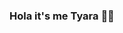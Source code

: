 ### Hola it's me Tyara 🙌🏻

<!--
**909tyaraa/909tyaraa** is a ✨ _special_ ✨ repository because its `README.md` (this file) appears on your GitHub profile.

Here are some ideas to get you started:
an ordinary girl who is very excited to try and learn new things
- 🔭 I’m currently working on **SMK TELKOM MALANG**
- 🌱 I’m currently learning **Javascript**
- 📫 How to reach me: **firsttyara.putri@gmail.com**
- 😄 Pronouns: **she/her**
- ⚡ Fun fact: **i luv penguin , milo , and anime <3**
-->
